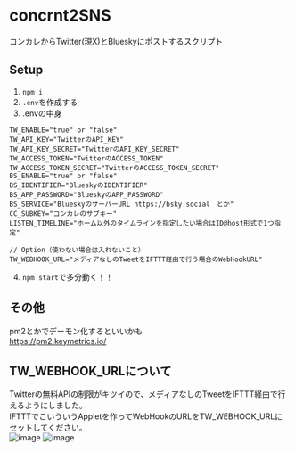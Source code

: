 # concrnt2SNS
コンカレからTwitter(現X)とBlueskyにポストするスクリプト


## Setup
1. `npm i`
2. `.env`を作成する
3. .envの中身

```env
TW_ENABLE="true" or "false"
TW_API_KEY="TwitterのAPI_KEY"
TW_API_KEY_SECRET="TwitterのAPI_KEY_SECRET"
TW_ACCESS_TOKEN="TwitterのACCESS_TOKEN"
TW_ACCESS_TOKEN_SECRET="TwitterのACCESS_TOKEN_SECRET"
BS_ENABLE="true" or "false"
BS_IDENTIFIER="BlueskyのIDENTIFIER"
BS_APP_PASSWORD="BlueskyのAPP_PASSWORD"
BS_SERVICE="BlueskyのサーバーURL https://bsky.social　とか"
CC_SUBKEY="コンカレのサブキー"
LISTEN_TIMELINE="ホーム以外のタイムラインを指定したい場合はID@host形式で1つ指定"

// Option（使わない場合は入れないこと）
TW_WEBHOOK_URL="メディアなしのTweetをIFTTT経由で行う場合のWebHookURL"
```
4. `npm start`で多分動く！！

## その他
pm2とかでデーモン化するといいかも  
https://pm2.keymetrics.io/  

## TW_WEBHOOK_URLについて
Twitterの無料APIの制限がキツイので、メディアなしのTweetをIFTTT経由で行えるようにしました。  
IFTTTでこいういうAppletを作ってWebHookのURLをTW_WEBHOOK_URLにセットしてください。  
![image](https://github.com/user-attachments/assets/6350bd08-b941-4108-8b13-fda947bdd655)
![image](https://github.com/user-attachments/assets/3c4b34ca-4412-458a-9342-d0b537f7cc6e)

